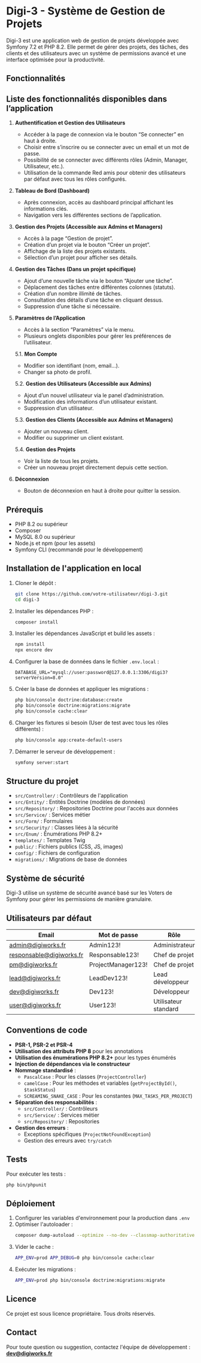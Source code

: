 # Digi-3 - Système de Gestion de Projets

Digi-3 est une application web de gestion de projets développée avec Symfony 7.2 et PHP 8.2. Elle permet de gérer des projets, des tâches, des clients et des utilisateurs avec un système de permissions avancé et une interface optimisée pour la productivité.

## Fonctionnalités

## Liste des fonctionnalités disponibles dans l’application

1. **Authentification et Gestion des Utilisateurs**
   - Accéder à la page de connexion via le bouton “Se connecter” en haut à droite.
   - Choisir entre s’inscrire ou se connecter avec un email et un mot de passe.
   - Possibilité de se connecter avec différents rôles (Admin, Manager, Utilisateur, etc.).
   - Utilisation de la commande Red amis pour obtenir des utilisateurs par défaut avec tous les rôles configurés.

2. **Tableau de Bord (Dashboard)**
   - Après connexion, accès au dashboard principal affichant les informations clés.
   - Navigation vers les différentes sections de l’application.

3. **Gestion des Projets (Accessible aux Admins et Managers)**
   - Accès à la page “Gestion de projet”.
   - Création d’un projet via le bouton “Créer un projet”.
   - Affichage de la liste des projets existants.
   - Sélection d’un projet pour afficher ses détails.

4. **Gestion des Tâches (Dans un projet spécifique)**
   - Ajout d’une nouvelle tâche via le bouton “Ajouter une tâche”.
   - Déplacement des tâches entre différentes colonnes (statuts).
   - Création d’un nombre illimité de tâches.
   - Consultation des détails d’une tâche en cliquant dessus.
   - Suppression d’une tâche si nécessaire.

5. **Paramètres de l’Application**
   - Accès à la section “Paramètres” via le menu.
   - Plusieurs onglets disponibles pour gérer les préférences de l’utilisateur.
   
   5.1. **Mon Compte**
   - Modifier son identifiant (nom, email…).
   - Changer sa photo de profil.

   5.2. **Gestion des Utilisateurs (Accessible aux Admins)**
   - Ajout d’un nouvel utilisateur via le panel d’administration.
   - Modification des informations d’un utilisateur existant.
   - Suppression d’un utilisateur.

   5.3. **Gestion des Clients (Accessible aux Admins et Managers)**
   - Ajouter un nouveau client.
   - Modifier ou supprimer un client existant.

   5.4. **Gestion des Projets**
   - Voir la liste de tous les projets.
   - Créer un nouveau projet directement depuis cette section.

6. **Déconnexion**
   - Bouton de déconnexion en haut à droite pour quitter la session.

## Prérequis

- PHP 8.2 ou supérieur
- Composer
- MySQL 8.0 ou supérieur
- Node.js et npm (pour les assets)
- Symfony CLI (recommandé pour le développement)

## Installation de l'application en local

1. Cloner le dépôt :
   ```bash
   git clone https://github.com/votre-utilisateur/digi-3.git
   cd digi-3
   ```

2. Installer les dépendances PHP :
   ```bash
   composer install
   ```

3. Installer les dépendances JavaScript et build les assets :
   ```bash
   npm install
   npx encore dev
   ```

4. Configurer la base de données dans le fichier `.env.local` :
   ```
   DATABASE_URL="mysql://user:password@127.0.0.1:3306/digi3?serverVersion=8.0"
   ```

5. Créer la base de données et appliquer les migrations :
   ```bash
   php bin/console doctrine:database:create
   php bin/console doctrine:migrations:migrate
   php bin/console cache:clear
   ```

6. Charger les fixtures si besoin (User de test avec tous les rôles différents) :
   ```bash
   php bin/console app:create-default-users
   ```

7. Démarrer le serveur de développement :
   ```bash
   symfony server:start
   ```

## Structure du projet

- `src/Controller/` : Contrôleurs de l'application
- `src/Entity/` : Entités Doctrine (modèles de données)
- `src/Repository/` : Repositories Doctrine pour l'accès aux données
- `src/Service/` : Services métier
- `src/Form/` : Formulaires
- `src/Security/` : Classes liées à la sécurité
- `src/Enum/` : Énumérations PHP 8.2+
- `templates/` : Templates Twig
- `public/` : Fichiers publics (CSS, JS, images)
- `config/` : Fichiers de configuration
- `migrations/` : Migrations de base de données

## Système de sécurité

Digi-3 utilise un système de sécurité avancé basé sur les Voters de Symfony pour gérer les permissions de manière granulaire.

## Utilisateurs par défaut

| Email | Mot de passe | Rôle |
|-------|-------------|------|
| admin@digiworks.fr | Admin123! | Administrateur |
| responsable@digiworks.fr | Responsable123! | Chef de projet |
| pm@digiworks.fr | ProjectManager123! | Chef de projet |
| lead@digiworks.fr | LeadDev123! | Lead développeur |
| dev@digiworks.fr | Dev123! | Développeur |
| user@digiworks.fr | User123! | Utilisateur standard |

## Conventions de code

- **PSR-1, PSR-2 et PSR-4**
- **Utilisation des attributs PHP 8** pour les annotations
- **Utilisation des énumérations PHP 8.2+** pour les types énumérés
- **Injection de dépendances via le constructeur**
- **Nommage standardisé** :
  - `PascalCase` : Pour les classes (`ProjectController`)
  - `camelCase` : Pour les méthodes et variables (`getProjectById()`, `$taskStatus`)
  - `SCREAMING_SNAKE_CASE` : Pour les constantes (`MAX_TASKS_PER_PROJECT`)
- **Séparation des responsabilités** :
  - `src/Controller/` : Contrôleurs
  - `src/Service/` : Services métier
  - `src/Repository/` : Repositories
- **Gestion des erreurs** :
  - Exceptions spécifiques (`ProjectNotFoundException`)
  - Gestion des erreurs avec `try/catch`

## Tests

Pour exécuter les tests :

```bash
php bin/phpunit
```

## Déploiement

1. Configurer les variables d'environnement pour la production dans `.env`
2. Optimiser l'autoloader :
   ```bash
   composer dump-autoload --optimize --no-dev --classmap-authoritative
   ```
3. Vider le cache :
   ```bash
   APP_ENV=prod APP_DEBUG=0 php bin/console cache:clear
   ```
4. Exécuter les migrations :
   ```bash
   APP_ENV=prod php bin/console doctrine:migrations:migrate
   ```

## Licence

Ce projet est sous licence propriétaire. Tous droits réservés.

## Contact

Pour toute question ou suggestion, contactez l'équipe de développement :
**dev@digiworks.fr**